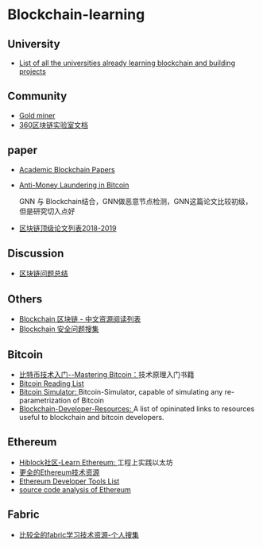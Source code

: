 # Blockchain-learning

## University
- [List of all the universities already learning blockchain and building projects](https://mousebelt.university/universities/)
## Community
- [Gold miner](https://github.com/xitu/gold-miner)
- [360区块链实验室文档](https://github.com/XChainLab/documentation)
## paper
- [Academic Blockchain Papers](https://github.com/jianyu-niu/blockchain_conference_paper)
- [Anti-Money Laundering in Bitcoin](https://github.com/Billy1900/Blockchain-learning/blob/master/Anti-Money%20Laundering%20in%20Bitcoin.pdf)
   
   GNN 与 Blockchain结合，GNN做恶意节点检测，GNN这篇论文比较初级，但是研究切入点好
- [区块链顶级论文列表2018-2019](https://github.com/Billy1900/Blockchain-learning/blob/master/%E5%8C%BA%E5%9D%97%E9%93%BE%E7%A0%94%E7%A9%B6%E7%9A%84%E9%A1%B6%E4%BC%9A%E8%AE%BA%E6%96%87.pdf)

## Discussion
- [区块链问题总结](https://github.com/Billy1900/Blockchain-learning/blob/master/%E5%8C%BA%E5%9D%97%E9%93%BE%E9%97%AE%E9%A2%98%E6%80%BB%E7%BB%93.pdf)

## Others
- [Blockchain 区块链 - 中文资源阅读列表](https://github.com/LiuBoyu/blockchain)
- [Blockchain 安全问题搜集](https://github.com/Billy1900/Blockchain-learning/blob/master/Blockchain-security-collections.md)

## Bitcoin
- [比特币技术入门--Mastering Bitcoin：](https://github.com/Billy1900/Blockchain-learning/blob/master/Mastering%20Bitcoin.pdf)技术原理入门书籍
- [Bitcoin Reading List](https://github.com/Billy1900/Blockchain-learning/blob/master/Bitcoin/bitcoin-reading-list.md)
- [Bitcoin Simulator: ](https://github.com/arthurgervais/Bitcoin-Simulator)
  Bitcoin-Simulator, capable of simulating any re-parametrization of Bitcoin
- [Blockchain-Developer-Resources: ](https://github.com/Billy1900/Blockchain-learning/blob/master/Bitcoin/Blockchain-Developer-Resources.md)
  A list of opininated links to resources useful to blockchain and bitcoin developers.

## Ethereum
- [Hiblock社区-Learn Ethereum: ](https://github.com/Billy1900/Blockchain-learning/blob/master/Ethereum/Learn-Ethereum.md)工程上实践以太坊
- [更全的Ethereum技术资源](https://github.com/Billy1900/Blockchain-learning/blob/master/Ethereum/awesome-Ethereum.md)
- [Ethereum Developer Tools List](https://github.com/ConsenSys/ethereum-developer-tools-list)
- [source code analysis of Ethereum](https://github.com/Billy1900/Ethereum-tutorial-EN)

## Fabric
- [比较全的fabric学习技术资源-个人搜集](https://github.com/Billy1900/Blockchain-learning/blob/master/Fabric/Fabric%E5%AD%A6%E4%B9%A0%E8%B5%84%E6%BA%90.md)
